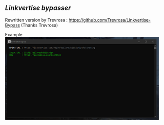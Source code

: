 ## _Linkvertise bypasser_
Rewritten version by Trevrosa : https://github.com/Trevrosa/Linkvertise-Bypass (Thanks Trevrosa)

Example
![alt text](https://github.com/Lufzys/Linkvertise-Bypass/blob/main/example.PNG?raw=true)
